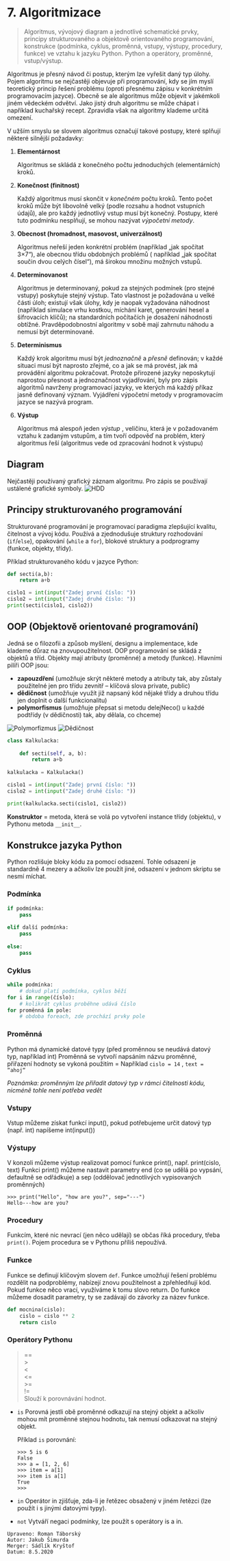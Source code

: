 # 7. Algoritmizace

> Algoritmus, vývojový diagram a jednotlivé schematické prvky, principy strukturovaného a objektově orientovaného programování, konstrukce (podmínka, cyklus, proměnná, vstupy, výstupy, procedury, funkce) ve vztahu k jazyku Python. Python a operátory, proměnné, vstup/výstup.

Algoritmus je přesný návod či postup, kterým lze vyřešit daný typ úlohy. Pojem algoritmu se nejčastěji objevuje při
programování, kdy se jím myslí teoretický princip řešení problému (oproti přesnému zápisu v konkrétním programovacím
jazyce). Obecně se ale algoritmus může objevit v jakémkoli jiném vědeckém odvětví. Jako jistý druh algoritmu se může
chápat i například kuchařský recept. Zpravidla však na algoritmy klademe určitá omezení.

V užším smyslu se slovem algoritmus označují takové postupy, které splňují některé silnější požadavky:

1. **Elementárnost**

   Algoritmus se skládá z konečného počtu jednoduchých (elementárních) kroků.

2. **Konečnost (finitnost)**

   Každý algoritmus musí skončit v _konečném_ počtu kroků. Tento počet kroků může být libovolně velký (podle rozsahu a
   hodnot vstupních údajů), ale pro každý jednotlivý vstup musí být konečný. Postupy, které tuto podmínku nesplňují, se
   mohou nazývat _výpočetní metody_.

3. **Obecnost (hromadnost, masovost, univerzálnost)**

   Algoritmus neřeší jeden konkrétní problém (například „jak spočítat 3×7“), ale obecnou třídu obdobných problémů (
   například „jak spočítat součin dvou celých čísel“), má širokou množinu možných vstupů.

4. **Determinovanost**

   Algoritmus je determinovaný, pokud za stejných podmínek (pro stejné vstupy) poskytuje stejný výstup. Tato vlastnost
   je požadována u velké části úloh; existují však úlohy, kdy je naopak vyžadována náhodnost
   (například simulace vrhu kostkou, míchání karet, generování hesel a šifrovacích klíčů); na standardních počítačích je
   dosažení náhodnosti obtížné. Pravděpodobnostní algoritmy v sobě mají zahrnutu náhodu a nemusí být determinované.

5. **Determinismus**

   Každý krok algoritmu musí být _jednoznačně_ a _přesně_ definován; v každé situaci musí být naprosto zřejmé, co a jak
   se má provést, jak má provádění algoritmu pokračovat. Protože přirozené jazyky neposkytují naprostou přesnost a
   jednoznačnost vyjadřování, byly pro zápis algoritmů navrženy programovací jazyky, ve kterých má každý příkaz jasně
   definovaný význam. Vyjádření výpočetní metody v programovacím jazyce se nazývá program.

6. **Výstup**

   Algoritmus má alespoň jeden _výstup_ , veličinu, která je v požadovaném vztahu k zadaným vstupům, a tím tvoří odpověď
   na problém, který algoritmus řeší (algoritmus vede od zpracování hodnot k výstupu)

## Diagram

Nejčastěji používaný grafický záznam algoritmu. Pro zápis se používají ustálené grafické symboly.
![HDD](images/Diagram.png)

## Principy strukturovaného programování

Strukturované programování je programovací paradigma zlepšující kvalitu, čitelnost a vývoj kódu. Používá a zjednodušuje
struktury rozhodování (`if`/`else`), opakování (`while` a `for`), blokové struktury a podprogramy (funkce, objekty,
třídy).

Příklad strukturovaného kódu v jazyce Python:

```py
def secti(a,b):
	return a+b

cislo1 = int(input("Zadej první číslo: "))
cislo2 = int(input("Zadej druhé číslo: "))
print(secti(cislo1, cislo2))
```

## OOP (Objektově orientované programování)

Jedná se o filozofii a způsob myšlení, designu a implementace, kde klademe důraz na znovupoužitelnost. OOP programování
se skládá z objektů a tříd. Objekty mají atributy (proměnné) a metody (funkce). Hlavními pilíři OOP jsou:

- **zapouzdření** (umožňuje skrýt některé metody a atributy tak, aby zůstaly použitelné jen pro třídu zevnitř – klíčová
  slova private, public)
- **dědičnost** (umožňuje využít již napsaný kód nějaké třídy a druhou třídu jen doplnit o další funkcionalitu)
- **polymorfismus** (umožňuje přepsat si metodu delejNeco() u každé podtřídy (v dědičnosti) tak, aby dělala, co chceme)

![Polymorfizmus](images/oop_speak.png)
![Dědičnost](images/oop_model.png)

```py
class Kalkulacka:
	
	def secti(self, a, b):
		return a+b
		
kalkulacka = Kalkulacka()

cislo1 = int(input("Zadej první číslo: "))
cislo2 = int(input("Zadej druhé číslo: "))

print(kalkulacka.secti(cislo1, cislo2))

```

**Konstruktor** = metoda, která se volá po vytvoření instance třídy (objektu), v Pythonu metoda `__init__`.

## Konstrukce jazyka Python

Python rozlišuje bloky kódu za pomocí odsazení. Tohle odsazení je standardně 4 mezery a ačkoliv lze použít jiné,
odsazení v jednom skriptu se nesmí míchat.

### Podmínka

``` py
if podmínka:
	pass
	
elif další podmínka:
	pass
	
else:
	pass
```

### Cyklus

``` py
while podmínka:
	# dokud platí podmínka, cyklus běží
for i in range(číslo):
	# kolikrát cyklus proběhne udává číslo
for proměnná in pole:
	# obdoba foreach, zde prochází prvky pole
```

### Proměnná

Python má dynamické datové typy (před proměnnou se neudává datový typ, například int)
Proměnná se vytvoří napsáním názvu proměnné, přiřazení hodnoty se vykoná použitím = Například `cislo = 14`
, `text = “ahoj“`

*Poznámka: proměnným lze přiřadit datový typ v rámci čitelnosti kódu, nicméně tohle není potřeba vedět*

### Vstupy

Vstup můžeme získat funkcí input(), pokud potřebujeme určit datový typ (např. int) napíšeme int(input())

### Výstupy

V konzoli můžeme výstup realizovat pomocí funkce print(), např. print(cislo, text)
Funkci print() můžeme nastavit parametry end (co se udělá po vypsání, defaultně se odřádkuje)
a sep (oddělovač jednotlivých vypisovaných proměnných)

``` pycon
>>> print("Hello", "how are you?", sep="---")
Hello---how are you?
```

### Procedury

Funkcím, které nic nevrací (jen něco udělají) se občas říká procedury, třeba `print()`. Pojem procedura se v Pythonu
příliš nepoužívá.

### Funkce

Funkce se definují klíčovým slovem `def`. Funkce umožňují řešení problému rozdělit na podproblémy, nabízejí znovu
použitelnost a zpřehledňují kód. Pokud funkce něco vrací, využíváme k tomu slovo return. Do funkce můžeme dosadit
parametry, ty se zadávají do závorky za název funkce.

```py
def mocnina(cislo):
    cislo = cislo ** 2
    return cislo
```

### Operátory Pythonu

> == \
> \> \
> \< \
> \<= \
> \>= \
> != \
Slouží k porovnávání hodnot.

- `is` Porovná jestli obě proměnné odkazují na stejný objekt a ačkoliv mohou mít proměnné stejnou hodnotu, tak nemusí
  odkazovat na stejný objekt.

  Příklad `is` porovnání:

   ```pycon
  >>> 5 is 6
  False
  >>> a = [1, 2, 6]
  >>> item = a[1]
  >>> item is a[1]
  True
  >>>
  ```
- `in` Operátor in zjišťuje, zda-li je řetězec obsažený v jiném řetězci (lze použít i s jinými datovými typy).
- `not` Vytváří negaci podmínky, lze použít s operátory is a in.

```
Upraveno: Roman Táborský
Autor: Jakub Šimurda
Merger: Sádlík Kryštof
Datum: 8.5.2020
```